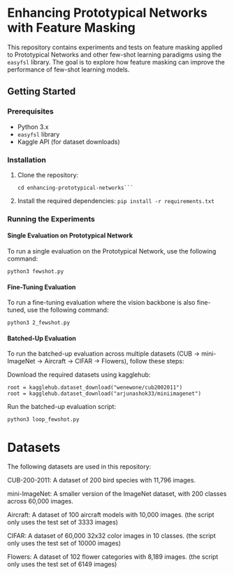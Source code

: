 # Enhancing Prototypical Networks with Feature Masking

This repository contains experiments and tests on feature masking applied to Prototypical Networks and other few-shot learning paradigms using the `easyfsl` library. The goal is to explore how feature masking can improve the performance of few-shot learning models.

## Getting Started

### Prerequisites

- Python 3.x
- `easyfsl` library
- Kaggle API (for dataset downloads)

### Installation

1. Clone the repository:
   ```git clone https://github.com/carson-cheng/fsl_feature_masking.git
   cd enhancing-prototypical-networks```
2. Install the required dependencies:
   ```pip install -r requirements.txt```
### Running the Experiments

#### Single Evaluation on Prototypical Network

To run a single evaluation on the Prototypical Network, use the following command:

```
python3 fewshot.py
```

#### Fine-Tuning Evaluation

To run a fine-tuning evaluation where the vision backbone is also fine-tuned, use the following command:

```
python3 2_fewshot.py
```

#### Batched-Up Evaluation

To run the batched-up evaluation across multiple datasets (CUB -> mini-ImageNet -> Aircraft -> CIFAR -> Flowers), follow these steps:

Download the required datasets using kagglehub:
```
root = kagglehub.dataset_download("wenewone/cub2002011")
root = kagglehub.dataset_download("arjunashok33/miniimagenet")
```
Run the batched-up evaluation script:

```
python3 loop_fewshot.py
```

# Datasets
The following datasets are used in this repository:

CUB-200-2011: A dataset of 200 bird species with 11,796 images.

mini-ImageNet: A smaller version of the ImageNet dataset, with 200 classes across 60,000 images.

Aircraft: A dataset of 100 aircraft models with 10,000 images. (the script only uses the test set of 3333 images)

CIFAR: A dataset of 60,000 32x32 color images in 10 classes. (the script only uses the test set of 10000 images)

Flowers: A dataset of 102 flower categories with 8,189 images. (the script only uses the test set of 6149 images)